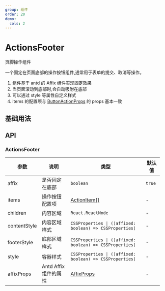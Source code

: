 ```yaml
---
group: 组件
order: 20
demo:
  cols: 2
---
```


# ActionsFooter

页脚操作组件

一个固定在页面底部的操作按钮组件,通常用于表单的提交、取消等操作。

1. 组件基于 antd 的 Affix 组件实现固定效果
2. 当页面滚动到底部时,会自动吸附在底部
3. 可以通过 style 等属性自定义样式
4. items 的配置项与 [ButtonActionProps](/components/actions#按钮属性) 的 props 基本一致

## 基础用法

<code src="./actionsfooter-btn.tsx" ></code>
<code src="./actionsfooter-content.tsx" ></code>
<code src="./actionsfooter-base.tsx" ></code>

## API

### ActionsFooter

| 参数         | 说明                  | 类型                                                     | 默认值 |
| ------------ | --------------------- | -------------------------------------------------------- | ------ |
| affix        | 是否固定在底部        | `boolean`                                                | `true` |
| items        | 操作按钮配置项        | [ActionItem[]](/components/actions#按钮属性)             | -      |
| children     | 内容区域              | `React.ReactNode`                                        | -      |
| contentStyle | 内容区域样式          | `CSSProperties \| ((affixed: boolean) => CSSProperties)` | -      |
| footerStyle  | 底部区域样式          | `CSSProperties \| ((affixed: boolean) => CSSProperties)` | -      |
| style        | 容器样式              | `CSSProperties \| ((affixed: boolean) => CSSProperties)` | -      |
| affixProps   | Antd Affix 组件的属性 | [AffixProps](https://ant.design/components/affix-cn#api) | -      |
